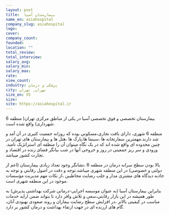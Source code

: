```yaml
---
layout: post
title:  بیمارستان آسیا
name_en: asiahospital
company_slug: asiahospital
logo: 
cover: 
company_count:
founded:
location: ""
total_review: 
total_interview: 
salary_avg: 
salary_min: 
salary_max: 
rate: 
view_count: 
industry: پزشکی و درمان
city: تهران, تهران
size_en: VS
size: 
site: https://asiahospital.ir
---
```


بیمارستان تخصصی و فوق تخصصی آسيا در يکی از مناطق مرکزی تهران( منطقه 6 شهرداری) واقع شده است.

منطقه 6 شهری، دارای بافت تجاری،مسکوني بوده که روزانه جمعيت کثيری در آن آمد و شد دارند.مهمترين سفارتخانه ها ،سينما ها،پارک ها ،هتل ها و بيمارستان های تهران در چنين محدوده ای واقع شده اند که در يک نگاه ميتوان آن را منطقه ای استراتژيک ناميد. ورودي و سر ريز جمعیتی در روز و خروجی آنها در شب بيانگر فضای زنده در اقتصاد و تجارت کشور ميباشد.

بالا بودن سطح سرانه درمان در منطقه 6 ،نشانگر وجود تعداد زيادی بيمارستان (اعم از دولتی و خصوصی) در اين منطقه شهری ميباشد.توجه و دقت در اصول رقابتي و توجه به جاذبه ديدگاه های مشتری مدار و جلب رضايت مخاطبين ،از نکات مهم مديريت مؤسسات موجود در اين منطقه شهری است.

بنابراين بيمارستان آسيا (به عنوان موسسه اجرايی-درماني شرکت بهداشتی پذيرش) به طور هميشه در اين بازار رقابتي،سعی و تلاش وافر دارد تا بتواند ضمن ارايه خدمات مناسب در کيفيتی بالاتر ،در افزايش سطح رضايت بيماران و روند صعودی بهبودی آنان، گام های ارزنده ای در جهت ارتقاء بهداشت و درمان کشور بر دارد.
